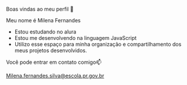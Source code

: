   Boas vindas ao meu perfil 💙

Meu nome é Milena Fernandes

* Estou estudando no alura
* Estou me desenvolvendo na linguagem JavaScript
* Utilizo esse espaço para minha organização e compartilhamento dos meus projetos desenvolvidos.

 Você pode entrar em contato comigo📫

Milena.fernandes.silva@escola.pr.gov.br

<!--
**miih-01/miih-01** is a ✨ _special_ ✨ repository because its `README.md` (this file) appears on your GitHub profile.

Here are some ideas to get you started:

- 🔭 I’m currently working on ...
- 🌱 I’m currently learning ...
- 👯 I’m looking to collaborate on ...
- 🤔 I’m looking for help with ...
- 💬 Ask me about ...
-  How to reach me: ...
- 😄 Pronouns: ...
- ⚡ Fun fact: ...
-->
